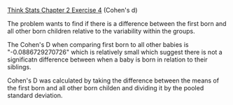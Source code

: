 [Think Stats Chapter 2 Exercise 4](http://greenteapress.com/thinkstats2/html/thinkstats2003.html#toc24) (Cohen's d)

The problem wants to find if there is a difference between the first born and all other born children relative to the variability within the groups.

The Cohen's D when comparing first born to all other babies is "-0.0886729270726" which is relatively small which suggest there is not a significatn difference between when a baby is born in relation to their siblings.

Cohen's D was calculated by taking the difference between the means of the first born and all other born childen and dividing it by the pooled standard deviation.
